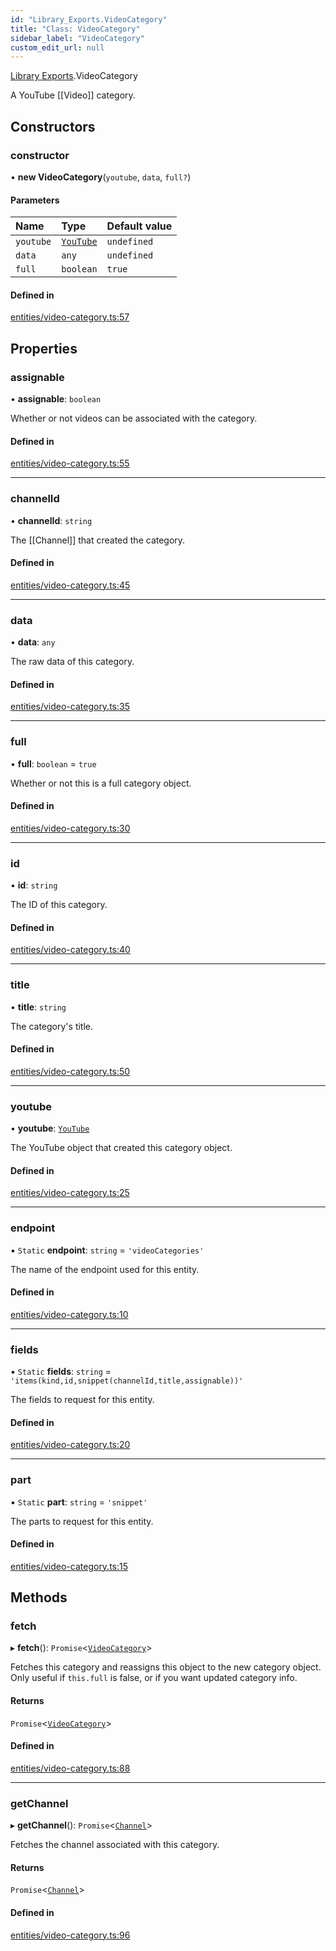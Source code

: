 ```yaml
---
id: "Library_Exports.VideoCategory"
title: "Class: VideoCategory"
sidebar_label: "VideoCategory"
custom_edit_url: null
---
```


[Library Exports](../modules/Library_Exports).VideoCategory

A YouTube [[Video]] category.

## Constructors

### constructor

• **new VideoCategory**(`youtube`, `data`, `full?`)

#### Parameters

| Name | Type | Default value |
| :------ | :------ | :------ |
| `youtube` | [`YouTube`](Library_Exports.YouTube) | `undefined` |
| `data` | `any` | `undefined` |
| `full` | `boolean` | `true` |

#### Defined in

[entities/video-category.ts:57](https://github.com/brandonbothell/popyt/blob/353fd81/src/entities/video-category.ts#L57)

## Properties

### assignable

• **assignable**: `boolean`

Whether or not videos can be associated with the category.

#### Defined in

[entities/video-category.ts:55](https://github.com/brandonbothell/popyt/blob/353fd81/src/entities/video-category.ts#L55)

___

### channelId

• **channelId**: `string`

The [[Channel]] that created the category.

#### Defined in

[entities/video-category.ts:45](https://github.com/brandonbothell/popyt/blob/353fd81/src/entities/video-category.ts#L45)

___

### data

• **data**: `any`

The raw data of this category.

#### Defined in

[entities/video-category.ts:35](https://github.com/brandonbothell/popyt/blob/353fd81/src/entities/video-category.ts#L35)

___

### full

• **full**: `boolean` = `true`

Whether or not this is a full category object.

#### Defined in

[entities/video-category.ts:30](https://github.com/brandonbothell/popyt/blob/353fd81/src/entities/video-category.ts#L30)

___

### id

• **id**: `string`

The ID of this category.

#### Defined in

[entities/video-category.ts:40](https://github.com/brandonbothell/popyt/blob/353fd81/src/entities/video-category.ts#L40)

___

### title

• **title**: `string`

The category's title.

#### Defined in

[entities/video-category.ts:50](https://github.com/brandonbothell/popyt/blob/353fd81/src/entities/video-category.ts#L50)

___

### youtube

• **youtube**: [`YouTube`](Library_Exports.YouTube)

The YouTube object that created this category object.

#### Defined in

[entities/video-category.ts:25](https://github.com/brandonbothell/popyt/blob/353fd81/src/entities/video-category.ts#L25)

___

### endpoint

▪ `Static` **endpoint**: `string` = `'videoCategories'`

The name of the endpoint used for this entity.

#### Defined in

[entities/video-category.ts:10](https://github.com/brandonbothell/popyt/blob/353fd81/src/entities/video-category.ts#L10)

___

### fields

▪ `Static` **fields**: `string` = `'items(kind,id,snippet(channelId,title,assignable))'`

The fields to request for this entity.

#### Defined in

[entities/video-category.ts:20](https://github.com/brandonbothell/popyt/blob/353fd81/src/entities/video-category.ts#L20)

___

### part

▪ `Static` **part**: `string` = `'snippet'`

The parts to request for this entity.

#### Defined in

[entities/video-category.ts:15](https://github.com/brandonbothell/popyt/blob/353fd81/src/entities/video-category.ts#L15)

## Methods

### fetch

▸ **fetch**(): `Promise`<[`VideoCategory`](Library_Exports.VideoCategory)\>

Fetches this category and reassigns this object to the new category object.
Only useful if `this.full` is false, or if you want updated category info.

#### Returns

`Promise`<[`VideoCategory`](Library_Exports.VideoCategory)\>

#### Defined in

[entities/video-category.ts:88](https://github.com/brandonbothell/popyt/blob/353fd81/src/entities/video-category.ts#L88)

___

### getChannel

▸ **getChannel**(): `Promise`<[`Channel`](Library_Exports.Channel)\>

Fetches the channel associated with this category.

#### Returns

`Promise`<[`Channel`](Library_Exports.Channel)\>

#### Defined in

[entities/video-category.ts:96](https://github.com/brandonbothell/popyt/blob/353fd81/src/entities/video-category.ts#L96)
